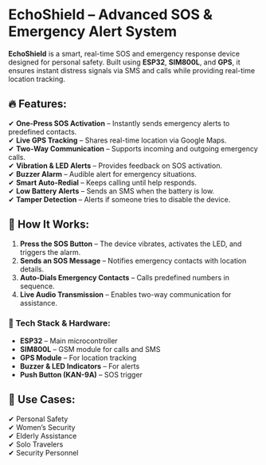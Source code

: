 # **EchoShield – Advanced SOS & Emergency Alert System**  

**EchoShield** is a smart, real-time SOS and emergency response device designed for personal safety. Built using **ESP32**, **SIM800L**, and **GPS**, it ensures instant distress signals via SMS and calls while providing real-time location tracking.  

## 🔥 **Features:**  
✔ **One-Press SOS Activation** – Instantly sends emergency alerts to predefined contacts.  
✔ **Live GPS Tracking** – Shares real-time location via Google Maps.  
✔ **Two-Way Communication** – Supports incoming and outgoing emergency calls.  
✔ **Vibration & LED Alerts** – Provides feedback on SOS activation.  
✔ **Buzzer Alarm** – Audible alert for emergency situations.  
✔ **Smart Auto-Redial** – Keeps calling until help responds.  
✔ **Low Battery Alerts** – Sends an SMS when the battery is low.  
✔ **Tamper Detection** – Alerts if someone tries to disable the device.  

## 📌 **How It Works:**  
1. **Press the SOS Button** – The device vibrates, activates the LED, and triggers the alarm.  
2. **Sends an SOS Message** – Notifies emergency contacts with location details.  
3. **Auto-Dials Emergency Contacts** – Calls predefined numbers in sequence.  
4. **Live Audio Transmission** – Enables two-way communication for assistance.  

### 🚀 **Tech Stack & Hardware:**  
- **ESP32** – Main microcontroller  
- **SIM800L** – GSM module for calls and SMS  
- **GPS Module** – For location tracking  
- **Buzzer & LED Indicators** – For alerts  
- **Push Button (KAN-9A)** – SOS trigger  

## 🎯 **Use Cases:**  
✔ Personal Safety  
✔ Women’s Security  
✔ Elderly Assistance  
✔ Solo Travelers  
✔ Security Personnel  

